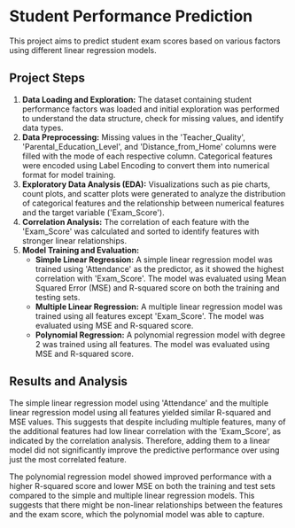 # Student Performance Prediction

This project aims to predict student exam scores based on various factors using different linear regression models.

## Project Steps

1.  **Data Loading and Exploration:** The dataset containing student performance factors was loaded and initial exploration was performed to understand the data structure, check for missing values, and identify data types.
2.  **Data Preprocessing:** Missing values in the 'Teacher_Quality', 'Parental_Education_Level', and 'Distance_from_Home' columns were filled with the mode of each respective column. Categorical features were encoded using Label Encoding to convert them into numerical format for model training.
3.  **Exploratory Data Analysis (EDA):** Visualizations such as pie charts, count plots, and scatter plots were generated to analyze the distribution of categorical features and the relationship between numerical features and the target variable ('Exam_Score').
4.  **Correlation Analysis:** The correlation of each feature with the 'Exam_Score' was calculated and sorted to identify features with stronger linear relationships.
5.  **Model Training and Evaluation:**
    *   **Simple Linear Regression:** A simple linear regression model was trained using 'Attendance' as the predictor, as it showed the highest correlation with 'Exam_Score'. The model was evaluated using Mean Squared Error (MSE) and R-squared score on both the training and testing sets.
    *   **Multiple Linear Regression:** A multiple linear regression model was trained using all features except 'Exam_Score'. The model was evaluated using MSE and R-squared score.
    *   **Polynomial Regression:** A polynomial regression model with degree 2 was trained using all features. The model was evaluated using MSE and R-squared score.

## Results and Analysis

The simple linear regression model using 'Attendance' and the multiple linear regression model using all features yielded similar R-squared and MSE values. This suggests that despite including multiple features, many of the additional features had low linear correlation with the 'Exam_Score', as indicated by the correlation analysis. Therefore, adding them to a linear model did not significantly improve the predictive performance over using just the most correlated feature.

The polynomial regression model showed improved performance with a higher R-squared score and lower MSE on both the training and test sets compared to the simple and multiple linear regression models. This suggests that there might be non-linear relationships between the features and the exam score, which the polynomial model was able to capture.
